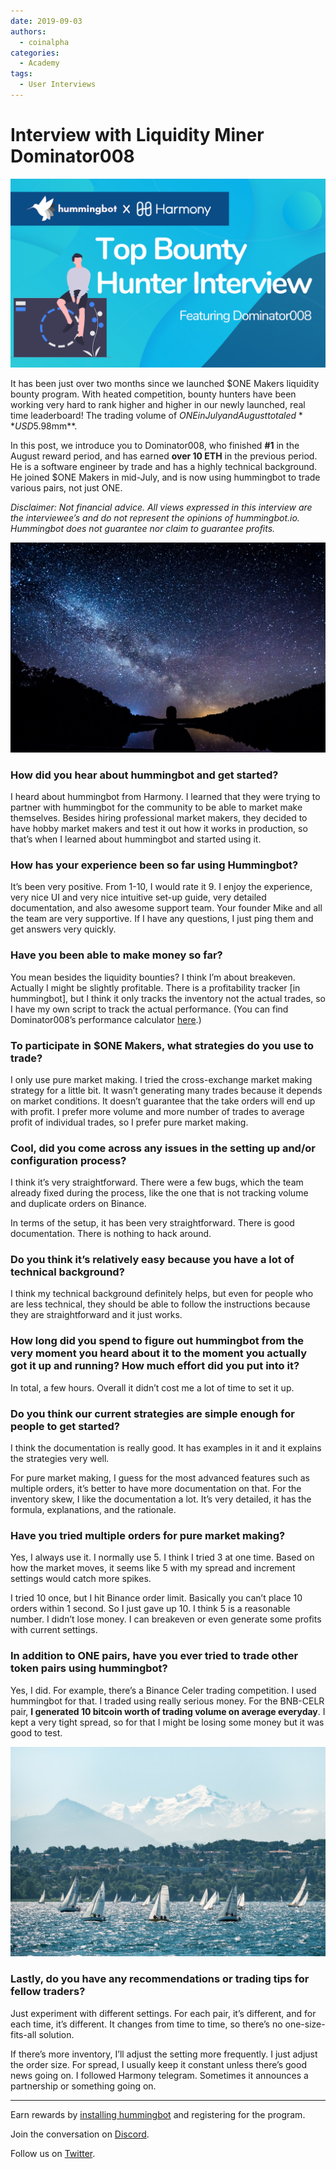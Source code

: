```yaml
---
date: 2019-09-03
authors:
  - coinalpha
categories:
  - Academy
tags:
  - User Interviews
---
```


# Interview with Liquidity Miner Dominator008

![cover](cover.png)

It has been just over two months since we launched $ONE Makers liquidity bounty program. With heated competition, bounty hunters have been working very hard to rank higher and higher in our newly launched, real time leaderboard!  The trading volume of $ONE in July and August totaled **USD$5.98mm**.
 
In this post, we introduce you to Dominator008, who finished **#1** in the August reward period, and has earned **over 10 ETH** in the previous period. He is a software engineer by trade and has a highly technical background. He joined $ONE Makers in mid-July, and is now using hummingbot to trade various pairs, not just ONE.

<!-- more -->

*Disclaimer: Not financial advice. All views expressed in this interview are the interviewee’s and do not represent the opinions of hummingbot.io. Hummingbot does not guarantee nor claim to guarantee profits.*

![](image1.jpeg)

### How did you hear about hummingbot and get started?

I heard about hummingbot from Harmony. I learned that they were trying to partner with hummingbot for the community to be able to market make themselves. Besides hiring professional market makers, they decided to have hobby market makers and test it out how it works in production, so that’s when I learned about hummingbot and started using it. 


### How has your experience been so far using Hummingbot?

It’s been very positive. From 1-10, I would rate it 9. I enjoy the experience, very nice UI and very nice intuitive set-up guide, very detailed documentation, and also awesome support team. Your founder Mike and all the team are very supportive. If I have any questions, I just ping them and get answers very quickly. 

### Have you been able to make money so far? 

You mean besides the liquidity bounties? I think I’m about breakeven. Actually I might be slightly profitable. There is a profitability tracker [in hummingbot], but I think it only tracks the inventory not the actual trades, so I have my own script to track the actual performance. (You can find Dominator008’s performance calculator [here](https://github.com/Dominator008/hummingbot-trades-calculator).)

### To participate in $ONE Makers, what strategies do you use to trade? 

I only use pure market making. I tried the cross-exchange market making strategy for a little bit. It wasn’t generating many trades because it depends on market conditions. It doesn’t guarantee that the take orders will end up with profit. I prefer more volume and more number of trades to average profit of individual trades, so I prefer pure market making. 

### Cool, did you come across any issues in the setting up and/or configuration process?

I think it’s very straightforward. There were a few bugs, which the team already fixed during the process, like the one that is not tracking volume and duplicate orders on Binance. 

In terms of the setup, it has been very straightforward. There is good documentation. There is nothing to hack around. 

### Do you think it’s relatively easy because you have a lot of technical background?  

I think my technical background definitely helps, but even for people who are less technical, they should be able to follow the instructions because they are straightforward and it just works. 

### How long did you spend to figure out hummingbot from the very moment you heard about it to the moment you actually got it up and running? How much effort did you put into it?

In total, a few hours. Overall it didn’t cost me a lot of time to set it up. 
 
### Do you think our current strategies are simple enough for people to get started?

I think the documentation is really good. It has examples in it and it explains the strategies very well. 

For pure market making, I guess for the most advanced features such as multiple orders, it’s better to have more documentation on that. For the inventory skew, I like the documentation a lot. It’s very detailed, it has the formula, explanations, and the rationale. 

### Have you tried multiple orders for pure market making?

Yes, I always use it. I normally use 5. I think I tried 3 at one time. Based on how the market moves, it seems like 5 with my spread and increment settings would catch more spikes.

I tried 10 once, but I hit Binance order limit. Basically you can’t place 10 orders within 1 second. So I just gave up 10. I think 5 is a reasonable number. I didn’t lose money. I can breakeven or even generate some profits with current settings. 

### In addition to ONE pairs, have you ever tried to trade other token pairs using hummingbot?

Yes, I did. For example, there’s a Binance Celer trading competition. I used hummingbot for that. I traded using really serious money. For the BNB-CELR pair, **I generated 10 bitcoin worth of trading volume on average everyday**. I kept a very tight spread, so for that I might be losing some money but it was good to test. 

![](image2.jpeg)

### Lastly, do you have any recommendations or trading tips for fellow traders? 

Just experiment with different settings. For each pair, it’s different, and for each time, it’s different. It changes from time to time, so there’s no one-size-fits-all solution. 

If there’s more inventory, I’ll adjust the setting more frequently. I just adjust the order size. For spread, I usually keep it constant unless there’s good news going on. I followed Harmony telegram. Sometimes it announces a partnership or something going on. 
 

------------------------------------------

Earn rewards by [installing hummingbot](https://github.com/hummingbot/hummingbot) and registering for the program.

Join the conversation on [Discord](https://discord.gg/85Ms9QUQ).

Follow us on [Twitter](https://twitter.com/hummingbot_io).


